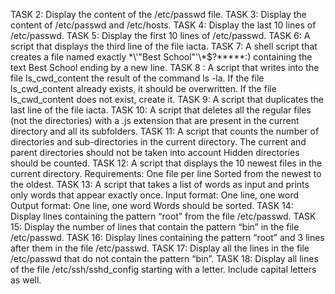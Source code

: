 TASK 2: Display the content of the /etc/passwd file.
TASK 3: Display the content of /etc/passwd and /etc/hosts.
TASK 4: Display the last 10 lines of /etc/passwd.
TASK 5: Display the first 10 lines of /etc/passwd.
TASK 6: A script that displays the third line of the file iacta.
TASK 7: A shell script that creates a file named exactly \*\\'"Best School"\'\\*$\?\*\*\*\*\*:) containing the text Best School ending by a new line.
TASK 8 : A script that writes into the file ls_cwd_content the result of the command ls -la. If the file ls_cwd_content already exists, it should be overwritten. If the file ls_cwd_content does not exist, create it.
TASK 9: A script that duplicates the last line of the file iacta.
TASK 10: A script that deletes all the regular files (not the directories) with a .js extension that are present in the current directory and all its subfolders.
TASK 11: A script that counts the number of directories and sub-directories in the current directory.
The current and parent directories should not be taken into account
Hidden directories should be counted.
TASK 12: A script that displays the 10 newest files in the current directory.
Requirements:
One file per line
Sorted from the newest to the oldest.
TASK 13: A script that takes a list of words as input and prints only words that appear exactly once.
Input format: One line, one word
Output format: One line, one word
Words should be sorted.
TASK 14: Display lines containing the pattern “root” from the file /etc/passwd.
TASK 15: Display the number of lines that contain the pattern “bin” in the file /etc/passwd.
TASK 16: Display lines containing the pattern “root” and 3 lines after them in the file /etc/passwd.
TASK 17: Display all the lines in the file /etc/passwd that do not contain the pattern “bin”.
TASK 18: Display all lines of the file /etc/ssh/sshd_config starting with a letter.
Include capital letters as well.
